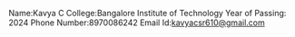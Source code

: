 Name:Kavya C
College:Bangalore Institute of Technology
Year of Passing: 2024
Phone Number:8970086242
Email Id:kavyacsr610@gmail.com
